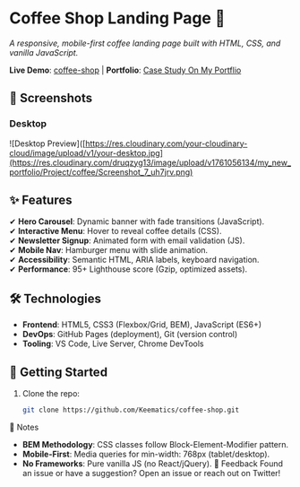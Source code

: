 # Coffee Shop Landing Page 🌱  
*A responsive, mobile-first coffee landing page built with HTML, CSS, and vanilla JavaScript.*  

**Live Demo**: [coffee-shop](https://coffee-keem-shop.netlify.app/) | **Portfolio**: [Case Study On My Portflio](https://www.keematics.com)  
## 📱 Screenshots  
### Desktop  
![Desktop Preview]([https://res.cloudinary.com/your-cloudinary-cloud/image/upload/v1/your-desktop.jpg](https://res.cloudinary.com/druqzyg13/image/upload/v1761056134/my_new_portfolio/Project/coffee/Screenshot_7_uh7jrv.png)  


## ✨ Features  
✔ **Hero Carousel**: Dynamic banner with fade transitions (JavaScript).  
✔ **Interactive Menu**: Hover to reveal coffee details (CSS).  
✔ **Newsletter Signup**: Animated form with email validation (JS).  
✔ **Mobile Nav**: Hamburger menu with slide animation.  
✔ **Accessibility**: Semantic HTML, ARIA labels, keyboard navigation.  
✔ **Performance**: 95+ Lighthouse score (Gzip, optimized assets).  

## 🛠️ Technologies  
- **Frontend**: HTML5, CSS3 (Flexbox/Grid, BEM), JavaScript (ES6+)  
- **DevOps**: GitHub Pages (deployment), Git (version control)  
- **Tooling**: VS Code, Live Server, Chrome DevTools  

## 🚀 Getting Started  
1. Clone the repo:  
   ```bash
   git clone https://github.com/Keematics/coffee-shop.git

📝 Notes
- **BEM Methodology**: CSS classes follow Block-Element-Modifier pattern.
- **Mobile-First**: Media queries for min-width: 768px (tablet/desktop).
- **No Frameworks**: Pure vanilla JS (no React/jQuery).
🤝 Feedback
Found an issue or have a suggestion? Open an issue or reach out on Twitter!
